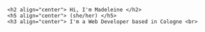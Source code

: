     <h2 align="center"> Hi, I'm Madeleine </h2>
    <h5 align="center"> (she/her) </h5>
    <h3 align="center"> I'm a Web Developer based in Cologne <br>
  </div>
  <br>
